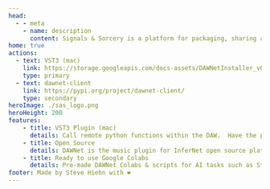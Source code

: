 ```yaml
---
head:
  - - meta
    - name: description
      content: Signals & Sorcery is a platform for packaging, sharing and consuming machine learning operations. Extend applications with self-hosted AI operations. 
home: true 
actions:
  - text: VST3 (mac)
    link: https://storage.googleapis.com/docs-assets/DAWNetInstaller_v0_7_2_universal.zip
    type: primary
  - text: dawnet-client
    link: https://pypi.org/project/dawnet-client/
    type: secondary
heroImage: ./sas_logo.png
heroHeight: 200
features:
    - title: VST3 Plugin (mac)
      details: Call remote python functions within the DAW.  Have the plugin send data for remote processing, and get the results back.
    - title: Open Source 
      details: DAWNet is the music plugin for InferNet open source platform.  The server and client are released under the GPL-3.0 license.
    - title: Ready to use Google Colabs
      details: Pre-made DAWNet Colabs & scripts for AI tasks such as Stem Separation, Text-2-Audio, Style Transfer, Feature extraction and more.
footer: Made by Steve Hiehn with ❤️
---
```

